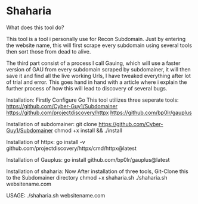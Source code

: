 # Shaharia

What does this tool do?

This tool is a tool i personally use for Recon Subdomain. Just by entering the website name, this will first scrape every subdomain using several tools then sort those from dead to alive.

The third part consist of a process I call Gauing, which will use a faster version of GAU from every subdomain scraped by subdomainer, it will then save it and find all the live working Urls, I have tweaked everything after lot of trial and error. This goes hand in hand with a article where i explain the further process of how this will lead to discovery of several bugs.

Installation: Firstly Configure Go This tool utilizes three seperate tools: https://github.com/Cyber-Guy1/Subdomainer https://github.com/projectdiscovery/httpx https://github.com/bp0lr/gauplus

Installation of subdomainer: git clone https://github.com/Cyber-Guy1/Subdomainer chmod +x install && ./install

Installation of httpx: go install -v github.com/projectdiscovery/httpx/cmd/httpx@latest

Installation of Gauplus: go install github.com/bp0lr/gauplus@latest

Installation of shaharia: Now After installation of three tools, Git-Clone this to the Subdomainer directory chmod +x shaharia.sh ./shaharia.sh websitename.com

USAGE: ./shaharia.sh websitename.com
